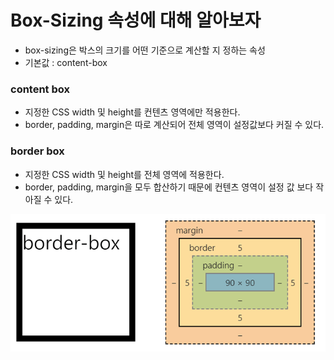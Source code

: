 # Box-Sizing 속성에 대해 알아보자

- box-sizing은 박스의 크기를 어떤 기준으로 계산할 지 정하는 속성
- 기본값 : content-box


### content box

- 지정한 CSS width 및 height를 컨텐츠 영역에만 적용한다.
- border, padding, margin은 따로 계산되어 전체 영역이 설정값보다 커질 수 있다.

### border box
- 지정한 CSS width 및 height를 전체 영역에 적용한다.
- border, padding, margin을 모두 합산하기 때문에 컨텐츠 영역이 설정 값 보다 작아질 수 있다.


![ex_screenshot](../Asset/border-box.png)